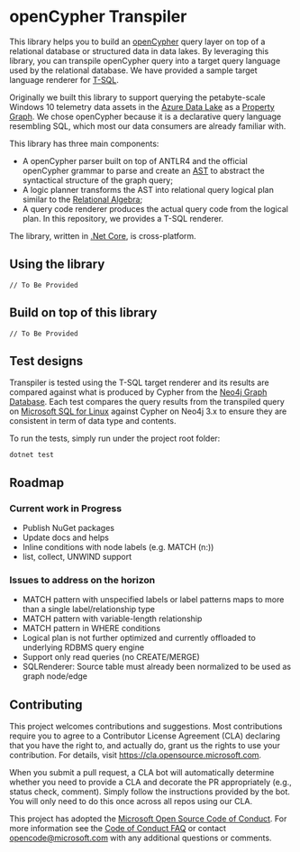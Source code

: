 # openCypher Transpiler


This library helps you to build an [openCypher](http://www.opencypher.org/) query layer on top of a relational database or structured data in data lakes. By leveraging this library, you can transpile openCypher query into a target query language used by the relational database. We have provided a sample target language renderer for [T-SQL](https://docs.microsoft.com/en-us/sql/t-sql/language-reference?view=sql-server-2017).

Originally we built this library to support querying the petabyte-scale Windows 10 telemetry data assets in the [Azure Data Lake](https://azure.microsoft.com/en-us/solutions/data-lake/) as a [Property Graph](https://neo4j.com/developer/graph-database/#property-graph). We chose openCypher because it is a declarative query language resembling SQL, which most our data consumers are already familiar with.

This library has three main components:

* A openCypher parser built on top of ANTLR4 and the official openCypher grammar to parse and create an [AST](https://en.wikipedia.org/wiki/Abstract_syntax_tree) to abstract the syntactical structure of the graph query;
* A logic planner transforms the AST into relational query logical plan similar to the [Relational Algebra](https://en.wikipedia.org/wiki/Relational_algebra);
* A query code renderer produces the actual query code from the logical plan. In this repository, we provides a T-SQL renderer.

The library, written in [.Net Core](https://dotnet.microsoft.com/download), is cross-platform.


## Using the library

```CSharp
// To Be Provided
```


## Build on top of this library

```CSharp
// To Be Provided
```


## Test designs

Transpiler is tested using the T-SQL target renderer and its results are compared against what is produced by Cypher from the [Neo4j Graph Database](https://neo4j.com/graph-database). Each test compares the query results from the transpiled query on [Microsoft SQL for Linux](https://www.microsoft.com/en-us/sql-server/sql-server-2017) against Cypher on Neo4j 3.x to ensure they are consistent in term of data type and contents.

To run the tests, simply run under the project root folder:
```batch
dotnet test
```

## Roadmap

### Current work in Progress
* Publish NuGet packages
* Update docs and helps
* Inline conditions with node labels (e.g. MATCH (n:))
* list, collect, UNWIND support

### Issues to address on the horizon
* MATCH pattern with unspecified labels or label patterns maps to more than a single label/relationship type
* MATCH pattern with variable-length relationship
* MATCH pattern in WHERE conditions
* Logical plan is not further optimized and currently offloaded to underlying RDBMS query engine
* Support only read queries (no CREATE/MERGE)
* SQLRenderer: Source table must already been normalized to be used as graph node/edge


## Contributing

This project welcomes contributions and suggestions.  Most contributions require you to agree to a
Contributor License Agreement (CLA) declaring that you have the right to, and actually do, grant us
the rights to use your contribution. For details, visit https://cla.opensource.microsoft.com.

When you submit a pull request, a CLA bot will automatically determine whether you need to provide
a CLA and decorate the PR appropriately (e.g., status check, comment). Simply follow the instructions
provided by the bot. You will only need to do this once across all repos using our CLA.

This project has adopted the [Microsoft Open Source Code of Conduct](https://opensource.microsoft.com/codeofconduct/).
For more information see the [Code of Conduct FAQ](https://opensource.microsoft.com/codeofconduct/faq/) or
contact [opencode@microsoft.com](mailto:opencode@microsoft.com) with any additional questions or comments.

